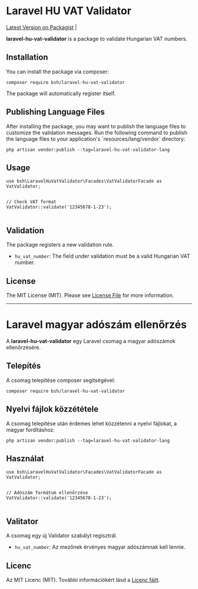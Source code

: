 <h1>Laravel HU VAT Validator</h1>
<p>
    <a href="https://packagist.org/packages/bsh/laravel-hu-vat-validator">Latest Version on Packagist</a> |
</p>
<p>
    <strong>laravel-hu-vat-validator</strong> is a package to validate Hungarian VAT numbers.
</p>
<h2>Installation</h2>
<p>You can install the package via composer:</p>
<pre><code>composer require bsh/laravel-hu-vat-validator</code></pre>
<p>The package will automatically register itself.</p>

<h2>Publishing Language Files</h2>
<p>After installing the package, you may want to publish the language files to customize the validation messages. Run the following command to publish the language files to your application's `resources/lang/vendor` directory:</p>
<pre><code>php artisan vendor:publish --tag=laravel-hu-vat-validator-lang</code></pre>

<h2>Usage</h2>
<pre><code>use bsh\LaravelHuVatValidator\Facades\VatValidatorFacade as VatValidator;

// Check VAT format
VatValidator::validate('12345678-1-23');</code></pre>
<h2>Validation</h2>
<p>The package registers a new validation rule.</p>
<ul>
<li><code>hu_vat_number</code>: The field under validation must be a valid Hungarian VAT number.</li>
</ul>

<h2>License</h2>
<p>The MIT License (MIT). Please see <a href="LICENSE.md">License File</a> for more information.</p>

<hr />

<h1>Laravel magyar adószám ellenőrzés</h1>
<p>
    A <strong>laravel-hu-vat-validator</strong> egy Laravel csomag a magyar adószámok ellenőrzésére.
</p>
<h2>Telepítés</h2>
<p>A csomag telepítése composer segítségével:</p>
<pre><code>composer require bsh/laravel-hu-vat-validator</code></pre>

<h2>Nyelvi fájlok közzététele</h2>
<p>A csomag telepítése után érdemes lehet közzétenni a nyelvi fájlokat, a magyar fordításhoz:</p>
<pre><code>php artisan vendor:publish --tag=laravel-hu-vat-validator-lang</code></pre>

<h2>Használat</h2>
<pre><code>use bsh\LaravelHuVatValidator\Facades\VatValidatorFacade as VatValidator;

// Adószám formátum ellenőrzése
VatValidator::validate('12345678-1-23');</code></pre>
<h2>Valitator</h2>
<p>A csomag egy új Validator szabályt regisztrál.</p>
<ul>
<li><code>hu_vat_number</code>: Az mezőnek érvényes magyar adószámnak kell lennie.</li>
</ul>

<h2>Licenc</h2>
<p>Az MIT Licenc (MIT). További információkért lásd a <a href="LICENSE.md">Licenc fájlt</a>.</p>
